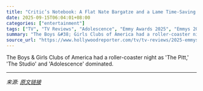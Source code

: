 ```yaml
---
title: "Critic’s Notebook: A Flat Nate Bargatze and a Lame Time-Saving Gag Upstage Worthy Winners at the 77th Primetime Emmy Awards"
date: 2025-09-15T06:04:01+08:00
categories: ["entertainment"]
tags: ["TV", "TV Reviews", "Adolescence", "Emmy Awards 2025", "Emmys 2025", "John Oliver", "Nate Bargatze", "Noah Wyle", "Seth Rogen", "Stephen Graham", "The Studio"]
summary: "The Boys &#38; Girls Clubs of America had a roller-coaster night as 'The Pitt,' 'The Studio' and 'Adolescence' dominated."
source_url: "https://www.hollywoodreporter.com/tv/tv-reviews/2025-emmys-critics-analysis-nate-bargatze-adolescence-1236371441/"
---
```


The Boys &#38; Girls Clubs of America had a roller-coaster night as 'The Pitt,' 'The Studio' and 'Adolescence' dominated.

---

*来源: [原文链接](https://www.hollywoodreporter.com/tv/tv-reviews/2025-emmys-critics-analysis-nate-bargatze-adolescence-1236371441/)*
